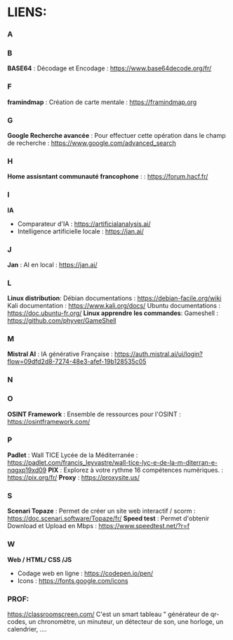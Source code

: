 # LIENS:

###  A

###  B
**BASE64**                                    :    Décodage et Encodage                                         :   https://www.base64decode.org/fr/

###   F
**framindmap**                                :    Création de carte mentale                                    :   https://framindmap.org

###   G
**Google Recherche avancée**                  :    Pour effectuer cette opération dans le champ de recherche    :   https://www.google.com/advanced_search  
###   H
**Home assisntant communauté francophone**    :                                                                 :   https://forum.hacf.fr/ 
###   I
**IA**      
- Comparateur d'IA                                             :   https://artificialanalysis.ai/ 
- Intelligence artificielle locale                             :   https://jan.ai/
### J
**Jan**                                       :    AI en local                                                  :   https://jan.ai/  
###    L
**Linux distribution**:
                                               Débian documentations                                        :    https://debian-facile.org/wiki
                                               Kali   documentation                                         :    https://www.kali.org/docs/
                                               Ubuntu documentations                                        :    https://doc.ubuntu-fr.org/
**Linux apprendre les commandes**:                 Gameshell                                                    :    https://github.com/phyver/GameShell
###   M
**Mistral AI**                                :    IA générative Française                                      :   https://auth.mistral.ai/ui/login?flow=09dfd2d8-7274-48e3-afef-19b128535c05
###    N

###   O
**OSINT Framework**                           :    Ensemble de ressources pour l'OSINT                          :   https://osintframework.com/
###   P
**Padlet**                                    :    Wall TICE Lycée de la Méditerranée                           :   https://padlet.com/francis_leyvastre/wall-tice-lyc-e-de-la-m-diterran-e-nqgxp19xd09
**PIX**                                       :    Explorez à votre rythme 16 compétences numériques.           :   https://pix.org/fr/
**Proxy**                                                                                                       :   https://proxysite.us/
###   S
**Scenari Topaze**                            :    Permet de créer un site web interactif / scorm               :   https://doc.scenari.software/Topaze/fr/
**Speed test**                                :    Permet d'obtenir Download et Upload en Mbps                  :   https://www.speedtest.net/?r=f
###   W
**Web / HTML/ CSS /JS**
- Codage web en ligne                                          :   https://codepen.io/pen/
- Icons                                                        :   https://fonts.google.com/icons 

### PROF:
https://classroomscreen.com/      C'est un smart tableau " générateur de qr-codes, un chronomètre, un minuteur, un détecteur de son, une horloge, un calendrier, ....

